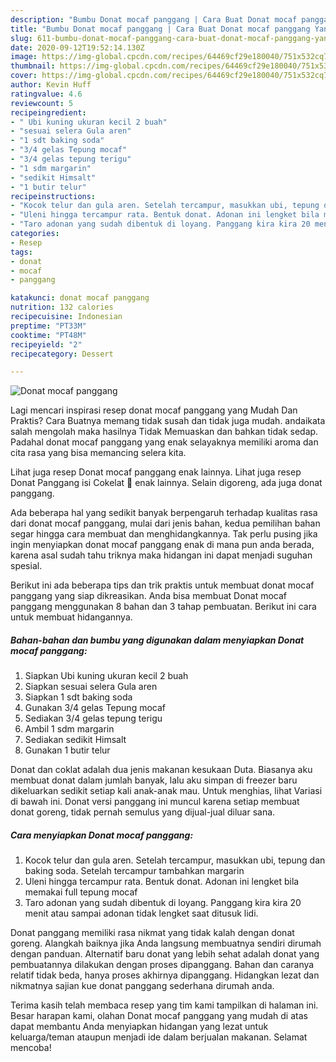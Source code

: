 ```yaml
---
description: "Bumbu Donat mocaf panggang | Cara Buat Donat mocaf panggang Yang Paling Enak"
title: "Bumbu Donat mocaf panggang | Cara Buat Donat mocaf panggang Yang Paling Enak"
slug: 611-bumbu-donat-mocaf-panggang-cara-buat-donat-mocaf-panggang-yang-paling-enak
date: 2020-09-12T19:52:14.130Z
image: https://img-global.cpcdn.com/recipes/64469cf29e180040/751x532cq70/donat-mocaf-panggang-foto-resep-utama.jpg
thumbnail: https://img-global.cpcdn.com/recipes/64469cf29e180040/751x532cq70/donat-mocaf-panggang-foto-resep-utama.jpg
cover: https://img-global.cpcdn.com/recipes/64469cf29e180040/751x532cq70/donat-mocaf-panggang-foto-resep-utama.jpg
author: Kevin Huff
ratingvalue: 4.6
reviewcount: 5
recipeingredient:
- " Ubi kuning ukuran kecil 2 buah"
- "sesuai selera Gula aren"
- "1 sdt baking soda"
- "3/4 gelas Tepung mocaf"
- "3/4 gelas tepung terigu"
- "1 sdm margarin"
- "sedikit Himsalt"
- "1 butir telur"
recipeinstructions:
- "Kocok telur dan gula aren. Setelah tercampur, masukkan ubi, tepung dan baking soda. Setelah tercampur tambahkan margarin"
- "Uleni hingga tercampur rata. Bentuk donat. Adonan ini lengket bila memakai full tepung mocaf"
- "Taro adonan yang sudah dibentuk di loyang. Panggang kira kira 20 menit atau sampai adonan tidak lengket saat ditusuk lidi."
categories:
- Resep
tags:
- donat
- mocaf
- panggang

katakunci: donat mocaf panggang 
nutrition: 132 calories
recipecuisine: Indonesian
preptime: "PT33M"
cooktime: "PT48M"
recipeyield: "2"
recipecategory: Dessert

---
```



![Donat mocaf panggang](https://img-global.cpcdn.com/recipes/64469cf29e180040/751x532cq70/donat-mocaf-panggang-foto-resep-utama.jpg)

Lagi mencari inspirasi resep donat mocaf panggang yang Mudah Dan Praktis? Cara Buatnya memang tidak susah dan tidak juga mudah. andaikata salah mengolah maka hasilnya Tidak Memuaskan dan bahkan tidak sedap. Padahal donat mocaf panggang yang enak selayaknya memiliki aroma dan cita rasa yang bisa memancing selera kita.

Lihat juga resep Donat mocaf panggang enak lainnya. Lihat juga resep Donat Panggang isi Cokelat 🍩 enak lainnya. Selain digoreng, ada juga donat panggang.

Ada beberapa hal yang sedikit banyak berpengaruh terhadap kualitas rasa dari donat mocaf panggang, mulai dari jenis bahan, kedua pemilihan bahan segar hingga cara membuat dan menghidangkannya. Tak perlu pusing jika ingin menyiapkan donat mocaf panggang enak di mana pun anda berada, karena asal sudah tahu triknya maka hidangan ini dapat menjadi suguhan spesial.


Berikut ini ada beberapa tips dan trik praktis untuk membuat donat mocaf panggang yang siap dikreasikan. Anda bisa membuat Donat mocaf panggang menggunakan 8 bahan dan 3 tahap pembuatan. Berikut ini cara untuk membuat hidangannya.

<!--inarticleads1-->

##### Bahan-bahan dan bumbu yang digunakan dalam menyiapkan Donat mocaf panggang:

1. Siapkan  Ubi kuning ukuran kecil 2 buah
1. Siapkan sesuai selera Gula aren
1. Siapkan 1 sdt baking soda
1. Gunakan 3/4 gelas Tepung mocaf
1. Sediakan 3/4 gelas tepung terigu
1. Ambil 1 sdm margarin
1. Sediakan sedikit Himsalt
1. Gunakan 1 butir telur


Donat dan coklat adalah dua jenis makanan kesukaan Duta. Biasanya aku membuat donat dalam jumlah banyak, lalu aku simpan di freezer baru dikeluarkan sedikit setiap kali anak-anak mau. Untuk menghias, lihat Variasi di bawah ini. Donat versi panggang ini muncul karena setiap membuat donat goreng, tidak pernah semulus yang dijual-jual diluar sana. 

<!--inarticleads2-->

##### Cara menyiapkan Donat mocaf panggang:

1. Kocok telur dan gula aren. Setelah tercampur, masukkan ubi, tepung dan baking soda. Setelah tercampur tambahkan margarin
1. Uleni hingga tercampur rata. Bentuk donat. Adonan ini lengket bila memakai full tepung mocaf
1. Taro adonan yang sudah dibentuk di loyang. Panggang kira kira 20 menit atau sampai adonan tidak lengket saat ditusuk lidi.


Donat panggang memiliki rasa nikmat yang tidak kalah dengan donat goreng. Alangkah baiknya jika Anda langsung membuatnya sendiri dirumah dengan panduan. Alternatif baru donat yang lebih sehat adalah donat yang pembuatannya dilakukan dengan proses dipanggang. Bahan dan caranya relatif tidak beda, hanya proses akhirnya dipanggang. Hidangkan lezat dan nikmatnya sajian kue donat panggang sederhana dirumah anda. 

Terima kasih telah membaca resep yang tim kami tampilkan di halaman ini. Besar harapan kami, olahan Donat mocaf panggang yang mudah di atas dapat membantu Anda menyiapkan hidangan yang lezat untuk keluarga/teman ataupun menjadi ide dalam berjualan makanan. Selamat mencoba!
